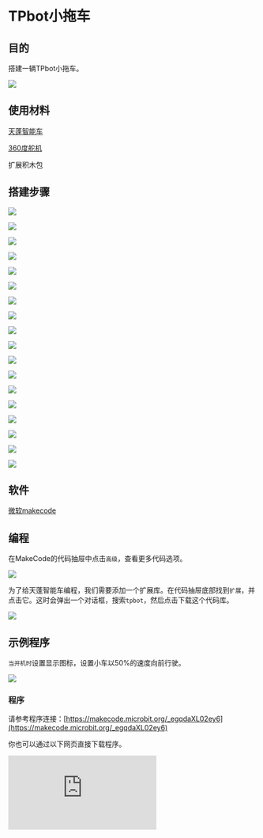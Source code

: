 ﻿---
sidebar_position: 9
sidebar_label: TPbot小拖车
---

# TPbot小拖车

## 目的

搭建一辆TPbot小拖车。


![](https://wiki-media-ef.oss-cn-hongkong.aliyuncs.com//images/tpbot-brick-expansion-case-09-01.png)

## 使用材料


[天蓬智能车](https://www.elecfreaks.com/tpbot.html)

[360度舵机](https://www.elecfreaks.com/geekservo-2kg-360-degrees-compatible-with-lego.html)

扩展积木包



## 搭建步骤

![](https://wiki-media-ef.oss-cn-hongkong.aliyuncs.com//images/tpbot-brick-expansion-step-09-01.png)

![](https://wiki-media-ef.oss-cn-hongkong.aliyuncs.com//images/tpbot-brick-expansion-step-09-02.png)

![](https://wiki-media-ef.oss-cn-hongkong.aliyuncs.com//images/tpbot-brick-expansion-step-09-03.png)

![](https://wiki-media-ef.oss-cn-hongkong.aliyuncs.com//images/tpbot-brick-expansion-step-09-04.png)

![](https://wiki-media-ef.oss-cn-hongkong.aliyuncs.com//images/tpbot-brick-expansion-step-09-05.png)

![](https://wiki-media-ef.oss-cn-hongkong.aliyuncs.com//images/tpbot-brick-expansion-step-09-06.png)

![](https://wiki-media-ef.oss-cn-hongkong.aliyuncs.com//images/tpbot-brick-expansion-step-09-07.png)

![](https://wiki-media-ef.oss-cn-hongkong.aliyuncs.com//images/tpbot-brick-expansion-step-09-08.png)

![](https://wiki-media-ef.oss-cn-hongkong.aliyuncs.com//images/tpbot-brick-expansion-step-09-09.png)

![](https://wiki-media-ef.oss-cn-hongkong.aliyuncs.com//images/tpbot-brick-expansion-step-09-10.png)

![](https://wiki-media-ef.oss-cn-hongkong.aliyuncs.com//images/tpbot-brick-expansion-step-09-11.png)

![](https://wiki-media-ef.oss-cn-hongkong.aliyuncs.com//images/tpbot-brick-expansion-step-09-12.png)

![](https://wiki-media-ef.oss-cn-hongkong.aliyuncs.com//images/tpbot-brick-expansion-step-09-13.png)

![](https://wiki-media-ef.oss-cn-hongkong.aliyuncs.com//images/tpbot-brick-expansion-step-09-14.png)

![](https://wiki-media-ef.oss-cn-hongkong.aliyuncs.com//images/tpbot-brick-expansion-step-09-15.png)

![](https://wiki-media-ef.oss-cn-hongkong.aliyuncs.com//images/tpbot-brick-expansion-step-09-16.png)

![](https://wiki-media-ef.oss-cn-hongkong.aliyuncs.com//images/tpbot-brick-expansion-step-09-17.png)

![](https://wiki-media-ef.oss-cn-hongkong.aliyuncs.com//images/tpbot-brick-expansion-step-09-18.png)

## 软件

[微软makecode](https://makecode.microbit.org/#)


## 编程



在MakeCode的代码抽屉中点击`高级`，查看更多代码选项。

![](https://wiki-media-ef.oss-cn-hongkong.aliyuncs.com//images/tpbot-brick-expansion-case-01-03.png)

为了给天蓬智能车编程，我们需要添加一个扩展库。在代码抽屉底部找到`扩展`，并点击它。这时会弹出一个对话框，搜索`tpbot`，然后点击下载这个代码库。

![](https://wiki-media-ef.oss-cn-hongkong.aliyuncs.com//images/tpbot-brick-expansion-case-01-04.png)


## 示例程序

`当开机时`设置显示图标，设置小车以50%的速度向前行驶。

![](https://wiki-media-ef.oss-cn-hongkong.aliyuncs.com//images/tpbot-brick-expansion-case-03-05.png)


### 程序

请参考程序连接：[https://makecode.microbit.org/_egqdaXL02ey6](https://makecode.microbit.org/_egqdaXL02ey6)

你也可以通过以下网页直接下载程序。

<div
    style={{
        position: 'relative',
        paddingBottom: '60%',
        overflow: 'hidden',
    }}
>
    <iframe
        src="https://makecode.microbit.org/_egqdaXL02ey6"
        frameborder="0"
        sandbox="allow-popups allow-forms allow-scripts allow-same-origin"
        style={{
            position: 'absolute',
            width: '100%',
            height: '100%',
        }}
    />
</div>

## 结论


小车向前行驶。
